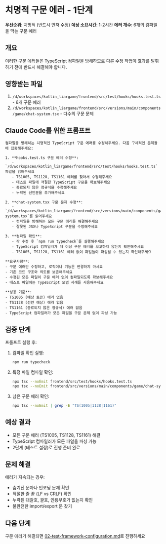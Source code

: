 # 치명적 구문 에러 - 1단계

**우선순위**: 치명적 (반드시 먼저 수정)
**예상 소요시간**: 1-2시간
**에러 개수**: 6개의 컴파일을 막는 구문 에러

## 개요

이러한 구문 에러들은 TypeScript 컴파일을 방해하므로 다른 수정 작업이 효과를 발휘하기 전에 반드시 해결해야 합니다.

## 영향받는 파일

1. `/d/workspaces/kotlin_liargame/frontend/src/test/hooks/hooks.test.ts` - 6개 구문 에러
2. `/d/workspaces/kotlin_liargame/frontend/src/versions/main/components/game/chat-system.tsx` - 다수의 구문 문제

## Claude Code를 위한 프롬프트

```
컴파일을 방해하는 치명적인 TypeScript 구문 에러를 수정해주세요. 다음 구체적인 문제들에 집중해주세요:

1. **hooks.test.ts 구문 에러 수정**:
   - `/d/workspaces/kotlin_liargame/frontend/src/test/hooks/hooks.test.ts` 파일을 읽어주세요
   - TS1005, TS1128, TS1161 에러를 찾아서 수정해주세요
   - 테스트 파일에 적절한 TypeScript 구문을 확보해주세요
   - 종료되지 않은 정규식을 수정해주세요
   - 누락된 선언문을 추가해주세요

2. **chat-system.tsx 구문 문제 수정**:
   - `/d/workspaces/kotlin_liargame/frontend/src/versions/main/components/game/chat-system.tsx`를 읽어주세요
   - 컴파일을 방해하는 모든 구문 에러를 해결해주세요
   - 잘못된 JSX나 TypeScript 구문을 수정해주세요

3. **컴파일 확인**:
   - 각 수정 후 `npm run typecheck`를 실행해주세요
   - TypeScript 컴파일러가 더 이상 구문 에러를 보고하지 않는지 확인해주세요
   - TS1005, TS1128, TS1161 에러 없이 파일들이 파싱될 수 있는지 확인해주세요

**요구사항**:
- 구문 에러만 수정하고, 로직이나 기능은 변경하지 마세요
- 기존 코드 구조와 의도를 보존해주세요
- 수정된 모든 파일이 구문 에러 없이 컴파일되도록 확보해주세요
- 테스트 파일에는 TypeScript 모범 사례를 사용해주세요

**성공 기준**:
- TS1005 (예상 토큰) 에러 없음
- TS1128 (선언 예상) 에러 없음
- TS1161 (종료되지 않은 정규식) 에러 없음
- TypeScript 컴파일러가 모든 파일을 구문 문제 없이 파싱 가능
```

## 검증 단계

프롬프트 실행 후:

1. 컴파일 확인 실행:
   ```bash
   npm run typecheck
   ```

2. 특정 파일 컴파일 확인:
   ```bash
   npx tsc --noEmit frontend/src/test/hooks/hooks.test.ts
   npx tsc --noEmit frontend/src/versions/main/components/game/chat-system.tsx
   ```

3. 남은 구문 에러 확인:
   ```bash
   npx tsc --noEmit | grep -E "TS(1005|1128|1161)"
   ```

## 예상 결과

- 모든 구문 에러 (TS1005, TS1128, TS1161) 해결
- TypeScript 컴파일러가 모든 파일을 파싱 가능
- 2단계 (테스트 설정)로 진행 준비 완료

## 문제 해결

에러가 지속되는 경우:
- 숨겨진 문자나 인코딩 문제 확인
- 적절한 줄 끝 (LF vs CRLF) 확인
- 누락된 대괄호, 괄호, 인용부호가 없는지 확인
- 불완전한 import/export 문 찾기

## 다음 단계

구문 에러가 해결되면 [02-test-framework-configuration.md](./02-test-framework-configuration.md)로 진행하세요